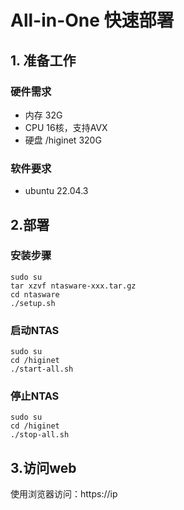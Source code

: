 # All-in-One 快速部署

## 1. 准备工作

### 硬件需求

- 内存 32G
- CPU 16核，支持AVX
- 硬盘 /higinet 320G

### 软件要求

- ubuntu 22.04.3

## 2.部署

### 安装步骤

```shell
sudo su
tar xzvf ntasware-xxx.tar.gz
cd ntasware
./setup.sh
```



### 启动NTAS

```shell
sudo su
cd /higinet
./start-all.sh
```



### 停止NTAS

```shell
sudo su
cd /higinet
./stop-all.sh
```



## 3.访问web

使用浏览器访问：https://ip

